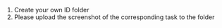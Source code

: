 1. Create your own ID folder
2. Please upload the screenshot of the corresponding task to the folder
